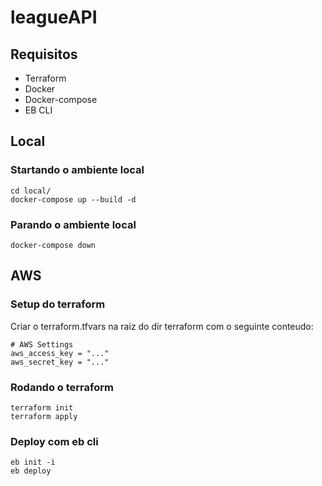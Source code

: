 # leagueAPI

## Requisitos
- Terraform
- Docker
- Docker-compose
- EB CLI

## Local
### Startando o ambiente local

```
cd local/
docker-compose up --build -d
```

### Parando o ambiente local

```
docker-compose down
```

## AWS

### Setup do terraform
Criar o terraform.tfvars na raiz do dir terraform com o seguinte conteudo:

```
# AWS Settings
aws_access_key = "..."
aws_secret_key = "..."
```

### Rodando o terraform
```
terraform init
terraform apply
```

### Deploy com eb cli
```
eb init -i
eb deploy
```

